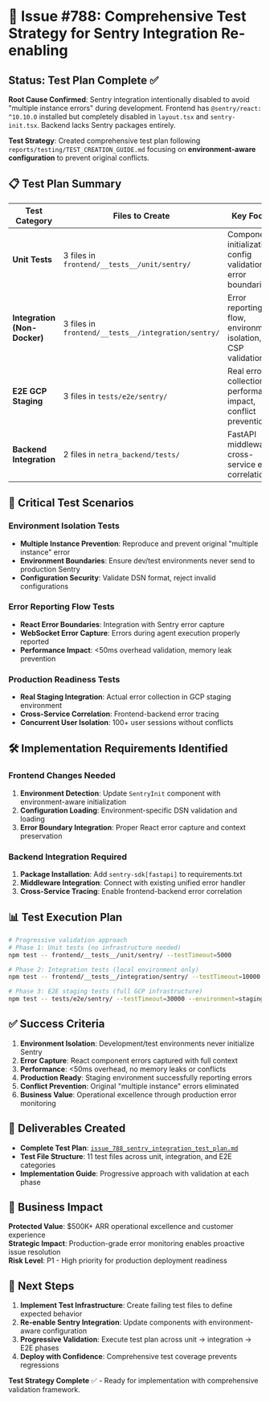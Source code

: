 # 🧪 Issue #788: Comprehensive Test Strategy for Sentry Integration Re-enabling

## Status: Test Plan Complete ✅

**Root Cause Confirmed**: Sentry integration intentionally disabled to avoid "multiple instance errors" during development. Frontend has `@sentry/react: ^10.10.0` installed but completely disabled in `layout.tsx` and `sentry-init.tsx`. Backend lacks Sentry packages entirely.

**Test Strategy**: Created comprehensive test plan following `reports/testing/TEST_CREATION_GUIDE.md` focusing on **environment-aware configuration** to prevent original conflicts.

## 📋 Test Plan Summary

| Test Category | Files to Create | Key Focus |
|---------------|----------------|-----------|
| **Unit Tests** | 3 files in `frontend/__tests__/unit/sentry/` | Component initialization, config validation, error boundaries |
| **Integration (Non-Docker)** | 3 files in `frontend/__tests__/integration/sentry/` | Error reporting flow, environment isolation, CSP validation |
| **E2E GCP Staging** | 3 files in `tests/e2e/sentry/` | Real error collection, performance impact, conflict prevention |
| **Backend Integration** | 2 files in `netra_backend/tests/` | FastAPI middleware, cross-service error correlation |

## 🎯 Critical Test Scenarios

### Environment Isolation Tests
- **Multiple Instance Prevention**: Reproduce and prevent original "multiple instance" error
- **Environment Boundaries**: Ensure dev/test environments never send to production Sentry  
- **Configuration Security**: Validate DSN format, reject invalid configurations

### Error Reporting Flow Tests
- **React Error Boundaries**: Integration with Sentry error capture
- **WebSocket Error Capture**: Errors during agent execution properly reported
- **Performance Impact**: <50ms overhead validation, memory leak prevention

### Production Readiness Tests  
- **Real Staging Integration**: Actual error collection in GCP staging environment
- **Cross-Service Correlation**: Frontend-backend error tracing
- **Concurrent User Isolation**: 100+ user sessions without conflicts

## 🛠️ Implementation Requirements Identified

### Frontend Changes Needed
1. **Environment Detection**: Update `SentryInit` component with environment-aware initialization
2. **Configuration Loading**: Environment-specific DSN validation and loading
3. **Error Boundary Integration**: Proper React error capture and context preservation

### Backend Integration Required
1. **Package Installation**: Add `sentry-sdk[fastapi]` to requirements.txt
2. **Middleware Integration**: Connect with existing unified error handler
3. **Cross-Service Tracing**: Enable frontend-backend error correlation

## 📊 Test Execution Plan

```bash
# Progressive validation approach
# Phase 1: Unit tests (no infrastructure needed)
npm test -- frontend/__tests__/unit/sentry/ --testTimeout=5000

# Phase 2: Integration tests (local environment only)  
npm test -- frontend/__tests__/integration/sentry/ --testTimeout=10000

# Phase 3: E2E staging tests (full GCP infrastructure)
npm test -- tests/e2e/sentry/ --testTimeout=30000 --environment=staging
```

## ✅ Success Criteria

1. **Environment Isolation**: Development/test environments never initialize Sentry
2. **Error Capture**: React component errors captured with full context
3. **Performance**: <50ms overhead, no memory leaks or conflicts
4. **Production Ready**: Staging environment successfully reporting errors
5. **Conflict Prevention**: Original "multiple instance" errors eliminated
6. **Business Value**: Operational excellence through production error monitoring

## 📁 Deliverables Created

- **Complete Test Plan**: [`issue_788_sentry_integration_test_plan.md`](/Users/anthony/Desktop/netra-apex/issue_788_sentry_integration_test_plan.md)
- **Test File Structure**: 11 test files across unit, integration, and E2E categories
- **Implementation Guide**: Progressive approach with validation at each phase

## 🚀 Business Impact

**Protected Value**: $500K+ ARR operational excellence and customer experience  
**Strategic Impact**: Production-grade error monitoring enables proactive issue resolution  
**Risk Level**: P1 - High priority for production deployment readiness

## 🔄 Next Steps

1. **Implement Test Infrastructure**: Create failing test files to define expected behavior
2. **Re-enable Sentry Integration**: Update components with environment-aware configuration  
3. **Progressive Validation**: Execute test plan across unit → integration → E2E phases
4. **Deploy with Confidence**: Comprehensive test coverage prevents regressions

**Test Strategy Complete** ✅ - Ready for implementation with comprehensive validation framework.